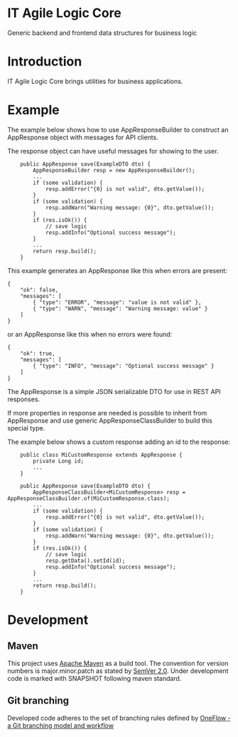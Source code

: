 # IT Agile Logic Core
Generic backend and frontend data structures for business logic

# Introduction

IT Agile Logic Core brings utilities for business applications.

# Example

The example below shows how to use AppResponseBuilder to construct an AppResponse object with messages for API clients.

The response object can have useful messages for showing to the user.

```
    public AppResponse save(ExampleDTO dto) {
        AppResponseBuilder resp = new AppResponseBuilder();
        ...
        if (some validation) {
            resp.addError("{0} is not valid", dto.getValue());
        }
        if (some validation) {
            resp.addWarn("Warning message: {0}", dto.getValue());
        }
        if (res.isOk()) {
            // save logic
            resp.addInfo("Optional success message");
        }
        ...
        return resp.build();
    }

```

This example generates an AppResponse like this when errors are present:

```
{
    "ok": false,
    "messages": [
        { "type": "ERROR", "message": "value is not valid" },
        { "type": "WARN", "message": "Warning message: value" }
    ]
}
```

or an AppResponse like this when no errors were found:


```
{
    "ok": true,
    "messages": [
        { "type": "INFO", "message": "Optional success message" }
    ]
}
```

The AppResponse is a simple JSON serializable DTO for use in REST API responses.

If more properties in response are needed is possible to inherit from AppResponse and use generic AppResponseClassBuilder to build this special type.

The example below shows a custom response adding an id to the response:

```
    public class MiCustomResponse extends AppResponse {
        private Long id;
        ...
    }
    
    public AppResponse save(ExampleDTO dto) {
        AppResponseClassBuilder<MiCustomResponse> resp = AppResponseClassBuilder.of(MiCustomResponse.class);
        ...
        if (some validation) {
            resp.addError("{0} is not valid", dto.getValue());
        }
        if (some validation) {
            resp.addWarn("Warning message: {0}", dto.getValue());
        }
        if (res.isOk()) {
            // save logic
            resp.getData().setId(id);
            resp.addInfo("Optional success message");
        }
        ...
        return resp.build();
    }

```


# Development
## Maven
This project uses [Apache Maven](http://maven.apache.org/) as a build tool.  The convention for version numbers is major.minor.patch as stated by [SemVer 2.0](http://semver.org/). Under development code is marked with SNAPSHOT following maven standard.

## Git branching
Developed code adheres to the set of branching rules defined by [OneFlow - a Git branching model and workflow](http://endoflineblog.com/oneflow-a-git-branching-model-and-workflow)


